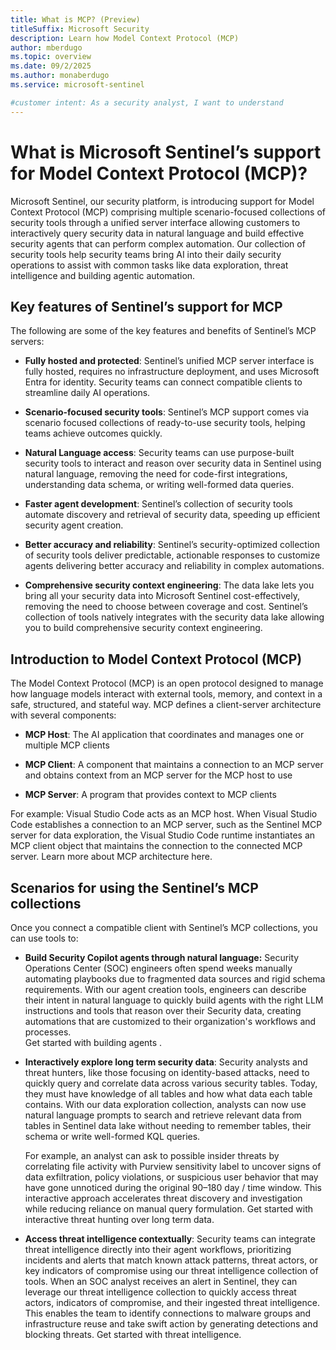 ```yaml
---
title: What is MCP? (Preview)
titleSuffix: Microsoft Security  
description: Learn how Model Context Protocol (MCP) 
author: mberdugo
ms.topic: overview
ms.date: 09/2/2025
ms.author: monaberdugo
ms.service: microsoft-sentinel

#customer intent: As a security analyst, I want to understand
---
```


# What is Microsoft Sentinel’s support for Model Context Protocol (MCP)? 

Microsoft Sentinel, our security platform, is introducing support for Model Context Protocol (MCP) comprising multiple scenario-focused collections of security tools through a unified server interface allowing customers to interactively query security data in natural language and build effective security agents that can perform complex automation. Our collection of security tools help security teams bring AI into their daily security operations to assist with common tasks like data exploration, threat intelligence and building agentic automation. 

## Key features of Sentinel’s support for MCP

The following are some of the key features and benefits of Sentinel’s MCP servers:

- **Fully hosted and protected**: Sentinel’s unified MCP server interface is fully hosted, requires no infrastructure deployment, and uses Microsoft Entra for identity. Security teams can connect compatible clients to streamline daily AI operations. 

- **Scenario-focused security tools**: Sentinel’s MCP support comes via scenario focused collections of ready-to-use security tools, helping teams achieve outcomes quickly.

- **Natural Language access**: Security teams can use purpose-built security tools to interact and reason over security data in Sentinel using natural language, removing the need for code-first integrations, understanding data schema, or writing well-formed data queries.

- **Faster agent development**: Sentinel’s collection of security tools automate discovery and retrieval of security data, speeding up efficient security agent creation.

- **Better accuracy and reliability**: Sentinel’s security-optimized collection of security tools deliver predictable, actionable responses to customize agents delivering better accuracy and reliability in complex automations.

- **Comprehensive security context engineering**: The data lake lets you bring all your security data into Microsoft Sentinel cost-effectively, removing the need to choose between coverage and cost.  Sentinel’s collection of tools natively integrates with the security data lake allowing you to build comprehensive security context engineering.

## Introduction to Model Context Protocol (MCP) 

The Model Context Protocol (MCP) is an open protocol designed to manage how language models interact with external tools, memory, and context in a safe, structured, and stateful way. MCP defines a client-server architecture with several components: 

- **MCP Host**: The AI application that coordinates and manages one or multiple MCP clients

- **MCP Client**: A component that maintains a connection to an MCP server and obtains context from an MCP server for the MCP host to use

- **MCP Server**: A program that provides context to MCP clients

For example: Visual Studio Code acts as an MCP host. When Visual Studio Code establishes a connection to an MCP server, such as the Sentinel MCP server for data exploration, the Visual Studio Code runtime instantiates an MCP client object that maintains the connection to the connected MCP server. Learn more about MCP architecture here.

## Scenarios for using the Sentinel’s MCP collections

Once you connect a compatible client with Sentinel’s MCP collections, you can use tools to:

- **Build Security Copilot agents through natural language:** Security Operations Center (SOC) engineers often spend weeks manually automating playbooks due to fragmented data sources and rigid schema requirements. With our agent creation tools, engineers can describe their intent in natural language to quickly build agents with the right LLM instructions and tools that reason over their Security data, creating automations that are customized to their organization's workflows and processes.  
Get started with building agents .

- **Interactively explore long term security data**: Security analysts and threat hunters, like those focusing on identity-based attacks, need to quickly query and correlate data across various security tables. Today, they must have knowledge of all tables and how what data each table contains. With our data exploration collection, analysts can now use natural language prompts to search and retrieve relevant data from tables in Sentinel data lake without needing to remember tables, their schema or write well-formed KQL queries.  

  For example, an analyst can ask to possible insider threats by correlating file activity with Purview sensitivity label to uncover signs of data exfiltration, policy violations, or suspicious user behavior that may have gone unnoticed during the original 90–180 day / time window. This interactive approach accelerates threat discovery and investigation while reducing reliance on manual query formulation. Get started with interactive threat hunting over long term data.

- **Access threat intelligence contextually**: Security teams can integrate threat intelligence directly into their agent workflows, prioritizing incidents and alerts that match known attack patterns, threat actors, or key indicators of compromise using our threat intelligence collection of tools. When an SOC analyst receives an alert in Sentinel, they can leverage our threat intelligence collection to quickly access threat actors, indicators of compromise, and their ingested threat intelligence. This enables the team to identify connections to malware groups and infrastructure reuse and take swift action by generating detections and blocking threats. Get started with threat intelligence.
